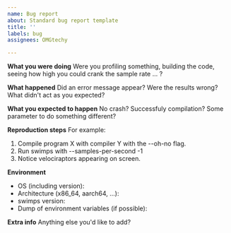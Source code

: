 ```yaml
---
name: Bug report
about: Standard bug report template
title: ''
labels: bug
assignees: OMGtechy

---
```


**What you were doing**
Were you profiling something, building the code, seeing how high you could crank the sample rate ... ?

**What happened**
Did an error message appear? Were the results wrong? What didn't act as you expected?

**What you expected to happen**
No crash? Successfuly compilation? Some parameter to do something different?

**Reproduction steps**
For example:
1) Compile program X with compiler Y with the --oh-no flag.
2) Run swimps with --samples-per-second -1
3) Notice velociraptors appearing on screen.

**Environment**
- OS (including version):
- Architecture (x86_64, aarch64, ...):
- swimps version:
- Dump of environment variables (if possible):

**Extra info**
Anything else you'd like to add?
